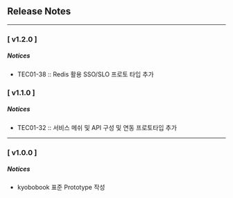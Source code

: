 ## Release Notes
---
### [ v1.2.0 ]
##### Notices
- TEC01-38 :: Redis 활용 SSO/SLO 프로토 타입 추가

### [ v1.1.0 ]
##### Notices
- TEC01-32 :: 서비스 메쉬 및 API 구성 및 연동 프로토타입 추가

---
### [ v1.0.0 ]
##### Notices
- kyobobook 표준 Prototype 작성 
